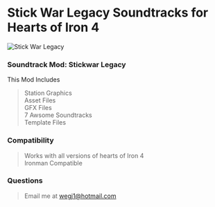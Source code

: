 # Stick War Legacy Soundtracks for Hearts of Iron 4
![Stick War Legacy](https://i.imgur.com/i4SgN2I.gif)

### Soundtrack Mod: Stickwar Legacy
This Mod Includes

> Station Graphics <br>
> Asset Files <br>
> GFX Files <br>
> 7 Awsome Soundtracks <br>
> Template Files

### Compatibility 
> Works with all versions of hearts of Iron 4 <br>
> Ironman Compatible 

### Questions
> Email me at wegj1@hotmail.com
